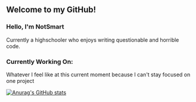 ## Welcome to my GitHub!

### Hello, I'm NotSmart
 Currently a highschooler who enjoys writing questionable and horrible code.

### Currently Working On:
 Whatever I feel like at this current moment because I can't stay focused on one project

[![Anurag's GitHub stats](https://github-readme-stats.vercel.app/api?username=aasmart)](https://github.com/anuraghazra/github-readme-stats)
